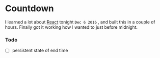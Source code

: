 # Countdown

I learned a lot about [React](https://facebook.github.io/react/) tonight `Dec 6 2016` , and built this in a couple of hours. Finally got it working how I wanted to just before midnight.

### Todo
- [ ] persistent state of end time
